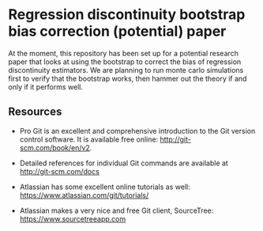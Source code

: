 Regression discontinuity bootstrap bias correction (potential) paper
====================================================================

At the moment, this repository has been set up for a potential research paper
that looks at using the bootstrap to correct the bias of regression
discontinuity estimators. We are planning to run monte carlo simulations first
to verify that the bootstrap works, then hammer out the theory if and only if
it performs well.

## Resources

* Pro Git is an excellent and comprehensive introduction to the Git
  version control software. It is available free online:
  <http://git-scm.com/book/en/v2>.

* Detailed references for individual Git commands are available at
  <http://git-scm.com/docs>

* Atlassian has some excellent online tutorials as well:
  <https://www.atlassian.com/git/tutorials/>

* Atlassian makes a very nice and free Git client, SourceTree:
  <https://www.sourcetreeapp.com>
